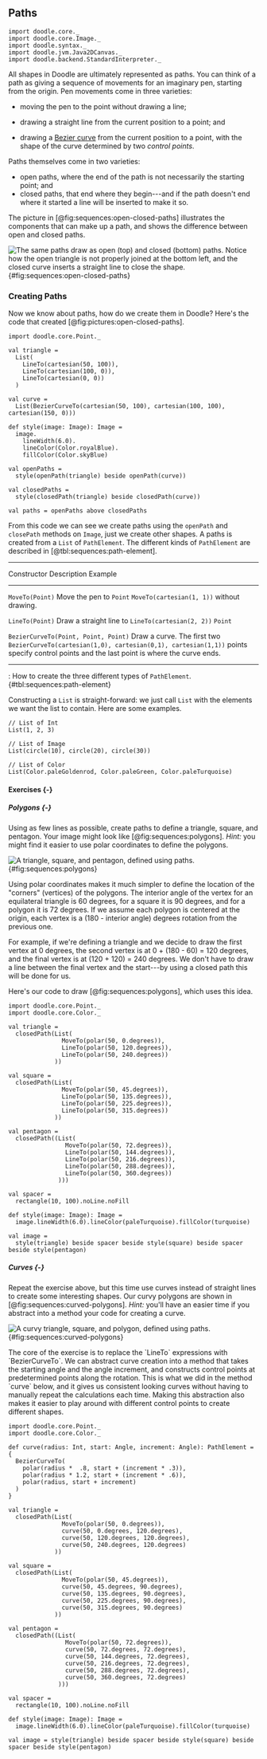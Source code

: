 ## Paths

```tut:invisible
import doodle.core._
import doodle.core.Image._
import doodle.syntax._
import doodle.jvm.Java2DCanvas._
import doodle.backend.StandardInterpreter._
```

All shapes in Doodle are ultimately represented as paths. You can think of a path as giving a sequence of movements for an imaginary pen, starting from the origin. Pen movements come in three varieties:

- moving the pen to the point without drawing a line;

- drawing a straight line from the current position to a point; and

- drawing a [Bezier curve][bezier-curve] from the current position to a point, with the shape of the curve determined by two *control points*.

Paths themselves come in two varieties:

- open paths, where the end of the path is not necessarily the starting point; and
- closed paths, that end where they begin---and if the path doesn't end where it started a line will be inserted to make it so.

The picture in [@fig:sequences:open-closed-paths] illustrates the components that can make up a path, and shows the difference between open and closed paths.

![The same paths draw as open (top) and closed (bottom) paths. Notice how the open triangle is not properly joined at the bottom left, and the closed curve inserts a straight line to close the shape.](./src/pages/sequences/open-closed-paths.png){#fig:sequences:open-closed-paths}

[bezier-curve]: https://en.wikipedia.org/wiki/Bézier_curve

### Creating Paths

Now we know about paths, how do we create them in Doodle? Here's the code that created [@fig:pictures:open-closed-paths].

```tut:book
import doodle.core.Point._

val triangle =
  List(
    LineTo(cartesian(50, 100)),
    LineTo(cartesian(100, 0)),
    LineTo(cartesian(0, 0))
  )

val curve =
  List(BezierCurveTo(cartesian(50, 100), cartesian(100, 100), cartesian(150, 0)))

def style(image: Image): Image =
  image.
    lineWidth(6.0).
    lineColor(Color.royalBlue).
    fillColor(Color.skyBlue)

val openPaths =
  style(openPath(triangle) beside openPath(curve))

val closedPaths =
  style(closedPath(triangle) beside closedPath(curve))

val paths = openPaths above closedPaths
```

From this code we can see we create paths using the `openPath` and `closePath` methods on `Image`, just we create other shapes. A paths is created from a `List` of `PathElement`. The different kinds of `PathElement` are described in [@tbl:sequences:path-element].


---------------------------------------------------------------------------------------------
Constructor                          Description                 Example
------------------------------------ --------------------------- ----------------------------
`MoveTo(Point)`                      Move the pen to `Point`     `MoveTo(cartesian(1, 1))`
                                     without drawing.

`LineTo(Point)`                      Draw a straight line to     `LineTo(cartesian(2, 2))`
                                     `Point`

`BezierCurveTo(Point, Point, Point)` Draw a curve. The first two `BezierCurveTo(cartesian(1,0), cartesian(0,1), cartesian(1,1))`
                                     points specify control
                                     points and the last point is
                                     where the curve ends.

---------------------------------------------------------------------------------------------

: How to create the three different types of `PathElement`. {#tbl:sequences:path-element}

Constructing a `List` is straight-forward: we just call `List` with the elements we want the list to contain. Here are some examples.

```tut:book
// List of Int
List(1, 2, 3)

// List of Image
List(circle(10), circle(20), circle(30))

// List of Color
List(Color.paleGoldenrod, Color.paleGreen, Color.paleTurquoise)
```

#### Exercises {-}

##### Polygons {-}

Using as few lines as possible, create paths to define a triangle, square, and pentagon. Your image might look like [@fig:sequences:polygons]. *Hint:* you might find it easier to use polar coordinates to define the polygons.

![A triangle, square, and pentagon, defined using paths.](./src/pages/sequences/polygons.png){#fig:sequences:polygons}

<div class="solution">
Using polar coordinates makes it much simpler to define the location of the "corners" (vertices) of the polygons. The interior angle of the vertex for an equilateral triangle is 60 degrees, for a square it is 90 degrees, and for a polygon it is 72 degrees. If we assume each polygon is centered at the origin, each vertex is a (180 - interior angle) degrees rotation from the previous one.

For example, if we're defining a triangle and we decide to draw the first vertex at 0 degrees, the second vertex is at 0 + (180 - 60) = 120 degrees, and the final vertex is at (120 + 120) = 240 degrees. We don't have to draw a line between the final vertex and the start---by using a closed path this will be done for us.

Here's our code to draw [@fig:sequences:polygons], which uses this idea.

```tut:book
import doodle.core.Point._
import doodle.core.Color._

val triangle =
  closedPath(List(
               MoveTo(polar(50, 0.degrees)),
               LineTo(polar(50, 120.degrees)),
               LineTo(polar(50, 240.degrees))
             ))

val square =
  closedPath(List(
               MoveTo(polar(50, 45.degrees)),
               LineTo(polar(50, 135.degrees)),
               LineTo(polar(50, 225.degrees)),
               LineTo(polar(50, 315.degrees))
             ))

val pentagon =
  closedPath((List(
                MoveTo(polar(50, 72.degrees)),
                LineTo(polar(50, 144.degrees)),
                LineTo(polar(50, 216.degrees)),
                LineTo(polar(50, 288.degrees)),
                LineTo(polar(50, 360.degrees))
              )))

val spacer =
  rectangle(10, 100).noLine.noFill

def style(image: Image): Image =
  image.lineWidth(6.0).lineColor(paleTurquoise).fillColor(turquoise)

val image = 
  style(triangle) beside spacer beside style(square) beside spacer beside style(pentagon)
```
</div>

##### Curves {-}

Repeat the exercise above, but this time use curves instead of straight lines to create some interesting shapes. Our curvy polygons are shown in [@fig:sequences:curved-polygons]. *Hint:* you'll have an easier time if you abstract into a method your code for creating a curve.

![A curvy triangle, square, and polygon, defined using paths.](./src/pages/sequences/curved-polygons.png){#fig:sequences:curved-polygons}

<div class="solution">
The core of the exercise is to replace the `LineTo` expressions with `BezierCurveTo`. We can abstract curve creation into a method that takes the starting angle and the angle increment, and constructs control points at predetermined points along the rotation. This is what we did in the method `curve` below, and it gives us consistent looking curves without having to manually repeat the calculations each time. Making this abstraction also makes it easier to play around with different control points to create different shapes.

```tut:book
import doodle.core.Point._
import doodle.core.Color._

def curve(radius: Int, start: Angle, increment: Angle): PathElement = {
  BezierCurveTo(
    polar(radius *  .8, start + (increment * .3)),
    polar(radius * 1.2, start + (increment * .6)),
    polar(radius, start + increment)
  )
}

val triangle =
  closedPath(List(
               MoveTo(polar(50, 0.degrees)),
               curve(50, 0.degrees, 120.degrees),
               curve(50, 120.degrees, 120.degrees),
               curve(50, 240.degrees, 120.degrees)
             ))

val square =
  closedPath(List(
               MoveTo(polar(50, 45.degrees)),
               curve(50, 45.degrees, 90.degrees),
               curve(50, 135.degrees, 90.degrees),
               curve(50, 225.degrees, 90.degrees),
               curve(50, 315.degrees, 90.degrees)
             ))

val pentagon =
  closedPath((List(
                MoveTo(polar(50, 72.degrees)),
                curve(50, 72.degrees, 72.degrees),
                curve(50, 144.degrees, 72.degrees),
                curve(50, 216.degrees, 72.degrees),
                curve(50, 288.degrees, 72.degrees),
                curve(50, 360.degrees, 72.degrees)
              )))

val spacer =
  rectangle(10, 100).noLine.noFill

def style(image: Image): Image =
  image.lineWidth(6.0).lineColor(paleTurquoise).fillColor(turquoise)

val image = style(triangle) beside spacer beside style(square) beside spacer beside style(pentagon)
```
</div>
